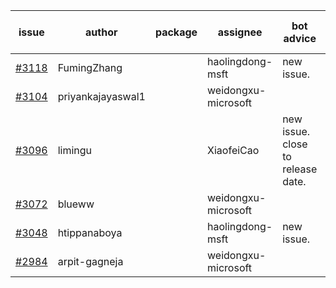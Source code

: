 | issue | author | package | assignee | bot advice | created date of issue | target release date | date from target |
| ------ | ------ | ------ | ------ | ------ | ------ | ------ | :-----: |
| [#3118](https://github.com/Azure/sdk-release-request/issues/3118) | FumingZhang |  | haolingdong-msft | new issue. | 08-24 | 08-26 |  |
| [#3104](https://github.com/Azure/sdk-release-request/issues/3104) | priyankajayaswal1 |  | weidongxu-microsoft |  | 08-22 | 09-05 |  |
| [#3096](https://github.com/Azure/sdk-release-request/issues/3096) | limingu |  | XiaofeiCao | new issue. close to release date.  | 08-18 | 08-31 | 1 |
| [#3072](https://github.com/Azure/sdk-release-request/issues/3072) | blueww |  | weidongxu-microsoft |  | 08-09 | 08-23 |  |
| [#3048](https://github.com/Azure/sdk-release-request/issues/3048) | htippanaboya |  | haolingdong-msft | new issue. | 07-27 | 08-03 |  |
| [#2984](https://github.com/Azure/sdk-release-request/issues/2984) | arpit-gagneja |  | weidongxu-microsoft |  | 07-05 | 09-30 |  |
